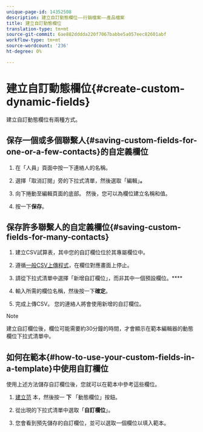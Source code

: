 ```yaml
---
unique-page-id: 14352508
description: 建立自訂動態欄位——行銷檔案——產品檔案
title: 建立自訂動態欄位
translation-type: tm+mt
source-git-commit: 6ae882dddda220f7067babbe5a057eec82601abf
workflow-type: tm+mt
source-wordcount: '236'
ht-degree: 0%

---
```



# 建立自訂動態欄位{#create-custom-dynamic-fields}

建立自訂動態欄位有兩種方式。

## 保存一個或多個聯繫人{#saving-custom-fields-for-one-or-a-few-contacts}的自定義欄位

1. 在「人員」頁面中按一下連絡人的名稱。

1. 選擇「取消訂閱」旁的下拉式清單，然後選取「編輯」**。**

1. 向下捲動至編輯頁面的底部。 然後，您可以為欄位建立名稱和值。

1. 按一下&#x200B;**保存**。

## 保存許多聯繫人的自定義欄位{#saving-custom-fields-for-many-contacts}

1. 建立CSV試算表，其中您的自訂欄位位於其專屬欄位中。

1. 遵循[一般CSV上傳程式](/help/marketo/product-docs/marketo-sales-connect/people/managing-contacts/import-contacts-via-csv.md)，在欄位對應畫面上停止。

1. 請從下拉式清單中選擇「新增自訂欄位」，而非其中一個預設欄位。****

1. 輸入所需的欄位名稱，然後按一下&#x200B;**確定**。

1. 完成上傳CSV。 您的連絡人將會使用新增的自訂欄位。

>[!NOTE]
>
>建立自訂欄位後，欄位可能需要約30分鐘的時間，才會顯示在範本編輯器的動態欄位下拉式清單中。

## 如何在範本{#how-to-use-your-custom-fields-in-a-template}中使用自訂欄位

使用上述方法儲存自訂欄位後，您就可以在範本中參考這些欄位。

1. [建立范](/help/marketo/product-docs/marketo-sales-connect/templates/create-a-new-template.md) 本，然後按一 **下** 「動態欄位」按鈕。

1. 從出現的下拉式清單中選取「**自訂欄位**」。

1. 您會看到預先儲存的自訂欄位，並可以選取一個欄位以填入範本。
